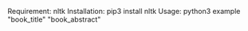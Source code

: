 Requirement: nltk
Installation: pip3 install nltk
Usage: python3 example "book_title" "book_abstract"

